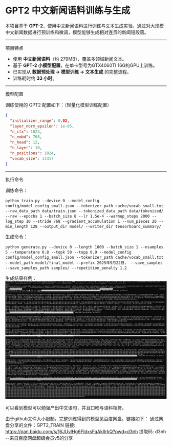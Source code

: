 # GPT2 中文新闻语料训练与生成

本项目基于 **GPT-2**，使用中文新闻语料进行训练与文本生成实验。通过对大规模中文新闻数据进行预训练和微调，模型能够生成相对连贯的新闻短段落。

---

项目特点

- 使用 **中文新闻语料**（约 279MB），覆盖多领域新闻文本。  
- 基于 **GPT-2 小模型配置**，在单卡型号为GTX4060TI 16G的GPU上训练。  
- 已实现从 **数据预处理 → 模型训练 → 文本生成** 的完整流程。  
- 训练耗时约 **33 小时**。  

---

模型配置

训练使用的 GPT2 配置如下：（轻量化模型训练配置）

```json
{
  "initializer_range": 0.02,
  "layer_norm_epsilon": 1e-05,
  "n_ctx": 1024,
  "n_embd": 768,
  "n_head": 12,
  "n_layer": 10,
  "n_positions": 1024,
  "vocab_size": 13317
}
```


---

执行命令

训练命令：

```shell
python train.py --device 0 --model_config config/model_config_small.json --tokenizer_path cache/vocab_small.txt --raw_data_path data/train.json --tokenized_data_path data/tokenized/ --raw --epochs 1 --batch_size 8 --lr 1.5e-4 --warmup_steps 2000 --log_step 10 --stride 768 --gradient_accumulation 1 --num_pieces 20 --min_length 128 --output_dir model/ --writer_dir tensorboard_summary/
```

生成命令：

```shell
python generate.py --device 0 --length 1000 --batch_size 1 --nsamples 5 --temperature 0.8 --topk 50 --topp 0.9 --model_config config/model_config_small.json --tokenizer_path cache/vocab_small.txt --model_path model/final_model --prefix 2025年9月22日， --save_samples --save_samples_path samples/ --repetition_penalty 1.2
```

生成结果样例：
![生成结果1](屏幕截图%202025-09-22%20112032.png)
![生成结果1](屏幕截图%202025-09-22%20112235.png)

可以看到模型可以勉强产出中文语句，并且口吻与语料相符。

由于github文件大小限制，完整训练得到的模型见百度网盘。链接如下：
通过网盘分享的文件：GPT2_TRAIN
链接: https://pan.baidu.com/s/16JUvlHg6FIdxsFqAkIIrkQ?pwd=d3nh 提取码: d3nh 
--来自百度网盘超级会员v5的分享

